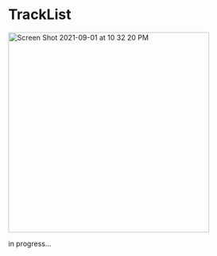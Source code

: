# TrackList

<img width="404" alt="Screen Shot 2021-09-01 at 10 32 20 PM" src="https://user-images.githubusercontent.com/80732054/131776607-04515320-a557-4779-a7e3-09702de3f193.png">

in progress...
